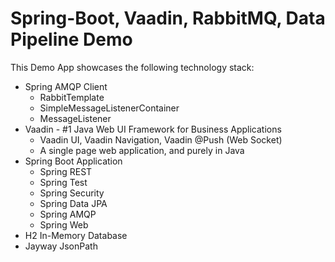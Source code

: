 # Spring-Boot, Vaadin, RabbitMQ, Data Pipeline Demo

This Demo App showcases the following technology stack:

  * Spring AMQP Client
    - RabbitTemplate
    - SimpleMessageListenerContainer
    - MessageListener
  * Vaadin - #1 Java Web UI Framework for Business Applications
    - Vaadin UI, Vaadin Navigation, Vaadin @Push (Web Socket)
    - A single page web application, and purely in Java
  * Spring Boot Application
    - Spring REST
    - Spring Test
    - Spring Security
    - Spring Data JPA
    - Spring AMQP
    - Spring Web
  * H2 In-Memory Database
  * Jayway JsonPath
